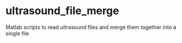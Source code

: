 # ultrasound_file_merge
Matlab scripts to read ultrasound files and merge them together into a single file
